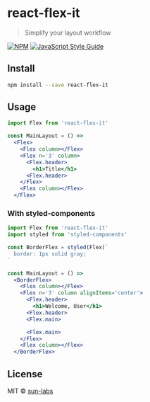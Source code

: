 # react-flex-it

> Simplify your layout workflow

[![NPM](https://img.shields.io/npm/v/react-flex-it.svg)](https://www.npmjs.com/package/react-flex-it) [![JavaScript Style Guide](https://img.shields.io/badge/code_style-standard-brightgreen.svg)](https://standardjs.com)

## Install

```bash
npm install --save react-flex-it
```

## Usage

```jsx
import Flex from 'react-flex-it'

const MainLayout = () =>
  <Flex>
    <Flex column></Flex>
    <Flex n='3' column>
      <Flex.header>
        <h1>Title</h1>
      <Flex.header>
    </Flex>
    <Flex column></Flex>
  </Flex>
```

### With styled-components

```jsx
import Flex from 'react-flex-it'
import styled from 'styled-components'

const BorderFlex = styled(Flex)`
  border: 1px solid gray;
`

const MainLayout = () =>
  <BorderFlex>
    <Flex column></Flex>
    <Flex n='3' column alignItems='center'>
      <Flex.header>
        <h1>Welcome, User</h1>
      <Flex.header>
      <Flex.main>

      <Flex.main>
    </Flex>
    <Flex column></Flex>
  </BorderFlex>
```

## License

MIT © [sun-labs](https://github.com/sun-labs)
